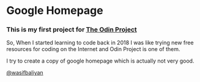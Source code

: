 # Google Homepage

### This is my first project for [The Odin Project](https://theodinproject.com)

So, When I started learning to code back in 2018 I was like trying new free resources for coding on the Internet and Odin Project is one of them.

I try to create a copy of google homepage which is actually not very good.

[@wasifbaliyan](https://twitter.com/wasifbaliyan)
